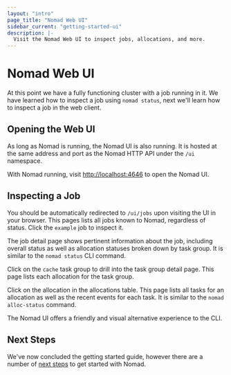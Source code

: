 ```yaml
---
layout: "intro"
page_title: "Nomad Web UI"
sidebar_current: "getting-started-ui"
description: |-
  Visit the Nomad Web UI to inspect jobs, allocations, and more.
---
```


# Nomad Web UI

At this point we have a fully functioning cluster with a job running in it. We have
learned how to inspect a job using `nomad status`, next we'll learn how to inspect
a job in the web client.

## Opening the Web UI

As long as Nomad is running, the Nomad UI is also running. It is hosted at the same address
and port as the Nomad HTTP API under the `/ui` namespace.

With Nomad running, visit [http://localhost:4646](http://localhost:4646) to open the Nomad UI.

## Inspecting a Job

You should be automatically redirected to `/ui/jobs` upon visiting the UI in your browser. This
pages lists all jobs known to Nomad, regardless of status. Click the `example` job to inspect it.

The job detail page shows pertinent information about the job, including overall status as well as
allocation statuses broken down by task group. It is similar to the `nomad status` CLI command.

Click on the `cache` task group to drill into the task group detail page. This page lists each allocation
for the task group.

Click on the allocation in the allocations table. This page lists all tasks for an allocation as well
as the recent events for each task. It is similar to the `nomad alloc-status` command.

The Nomad UI offers a friendly and visual alternative experience to the CLI.

## Next Steps

We've now concluded the getting started guide, however there are a number
of [next steps](next-steps.html) to get started with Nomad.
